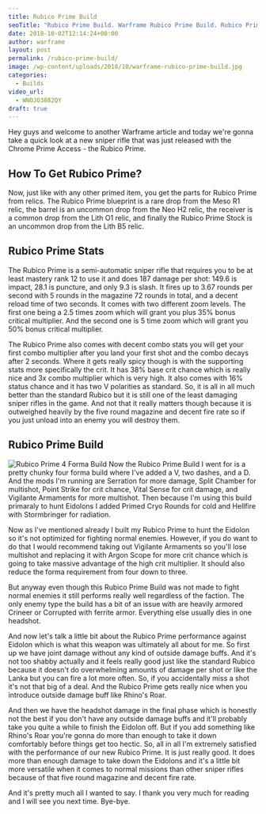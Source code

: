 ```yaml
---
title: Rubico Prime Build
seoTitle: "Rubico Prime Build. Warframe Rubico Prime Build. Rubico Prime 4 Forma Build"
date: 2018-10-02T12:14:24+00:00
author: warframe
layout: post
permalink: /rubico-prime-build/
image: /wp-content/uploads/2018/10/warframe-rubico-prime-build.jpg
categories:
  - Builds
video_url:
  - WNOJO3882QY
draft: true
---
```

Hey guys and welcome to another Warframe article and today we're gonna take a quick look at a new sniper rifle that was just released with the Chrome Prime Access - the Rubico Prime.<!--more-->

## How To Get Rubico Prime?
Now, just like with any other primed item, you get the parts for Rubico Prime from relics. The Rubico Prime blueprint is a rare drop from the Meso R1 relic, the barrel is an uncommon drop from the Neo H2 relic, the receiver is a common drop from the Lith O1 relic, and finally the Rubico Prime Stock is an uncommon drop from the Lith B5 relic.

## Rubico Prime Stats
The Rubico Prime is a semi-automatic sniper rifle that requires you to be at least mastery rank 12 to use it and does 187 damage per shot: 149.6 is impact, 28.1 is puncture, and only 9.3 is slash. It fires up to 3.67 rounds per second with 5 rounds in the magazine 72 rounds in total, and a decent reload time of two seconds. It comes with two different zoom levels. The first one being a 2.5 times zoom which will grant you plus 35% bonus critical multiplier. And the second one is 5 time zoom which will grant you 50% bonus critical multiplier. 

The Rubico Prime also comes with decent combo stats you will get your first combo multiplier after you land your first shot and the combo decays after 2 seconds. Where it gets really spicy though is with the supporting stats more specifically the crit. It has 38% base crit chance which is really nice and 3x combo multiplier which is very high. It also comes with 16% status chance and it has two V polarities as standard. So, it is all in all much better than the standard Rubico but it is still one of the least damaging sniper rifles in the game. And not that it really matters though because it is outweighed heavily by the five round magazine and decent fire rate so if you just unload into an enemy you will destroy them. 

## Rubico Prime Build
<img src='/wp-content/uploads/2018/10/rubico-prime-4-forma-build.png' title='Warframe Rubico Prime Build' alt='Rubico Prime 4 Forma Build' width='750' height='265' class='alignnone size-large' srcset='/wp-content/uploads/2018/10/rubico-prime-4-forma-build-1024x363.png 1024w, /wp-content/uploads/2018/10/rubico-prime-4-forma-build-300x106.png 300w, /wp-content/uploads/2018/10/rubico-prime-4-forma-build-768x272.png 768w, /wp-content/uploads/2018/10/rubico-prime-4-forma-build.png 1028w' sizes='(max-width: 750px) 100vw, 750px'/>
Now the Rubico Prime Build I went for is a pretty chunky four forma build where I've added a V, two dashes, and a D. And the mods I'm running are Serration for more damage, Split Chamber for multishot, Point Strike for crit chance, Vital Sense for crit damage, and Vigilante Armaments for more multishot. Then because I'm using this build primaraly to hunt Eidolons I added Primed Cryo Rounds for cold and Hellfire with Stormbringer for radiation. 

Now as I've mentioned already I built my Rubico Prime to hunt the Eidolon so it's not optimized for fighting normal enemies. However, if you do want to do that I would recommend taking out Vigilante Armaments so you'll lose multishot and replacing it with Argon Scope for more crit chance which is going to take massive advantage of the high crit multiplier. It should also reduce the forma requirement from four down to three. 

But anyway  even though this Rubico Prime Build was not made to fight normal enemies it still performs really well regardless of the faction. The only enemy type the build has a bit of an issue with are heavily armored Crineer or Corrupted with ferrite armor. Everything else usually dies in one headshot. 

And now let's talk a little bit about the Rubico Prime performance against Eidolon which is what this weapon was ultimately all about for me. So first up we have joint damage without any kind of outside damage buffs. And it's not too shabby actually and it feels really good just like the standard Rubico because it doesn't do overwhelming amounts of damage per shot or like the Lanka but you can fire a lot more often. So, if you accidentally miss a shot it's not that big of a deal. And the Rubico Prime gets really nice when you introduce outside damage buff like Rhino's Roar. 

And then we have the headshot damage in the final phase which is honestly not the best if you don't have any outside damage buffs and it'll probably take you quite a while to finish the Eidolon off. But if you add something like Rhino's Roar you're gonna do more than enough to take it down comfortably before things get too hectic. So, all in all I'm extremely satisfied with the performance of our new Rubico Prime. It is just really good. It does more than enough damage to take down the Eidolons and it's a little bit more versatile when it comes to normal missions than other sniper rifles because of that five round magazine and decent fire rate.

And it's pretty much all I wanted to say. I thank you very much for reading and I will see you next time. Bye-bye.